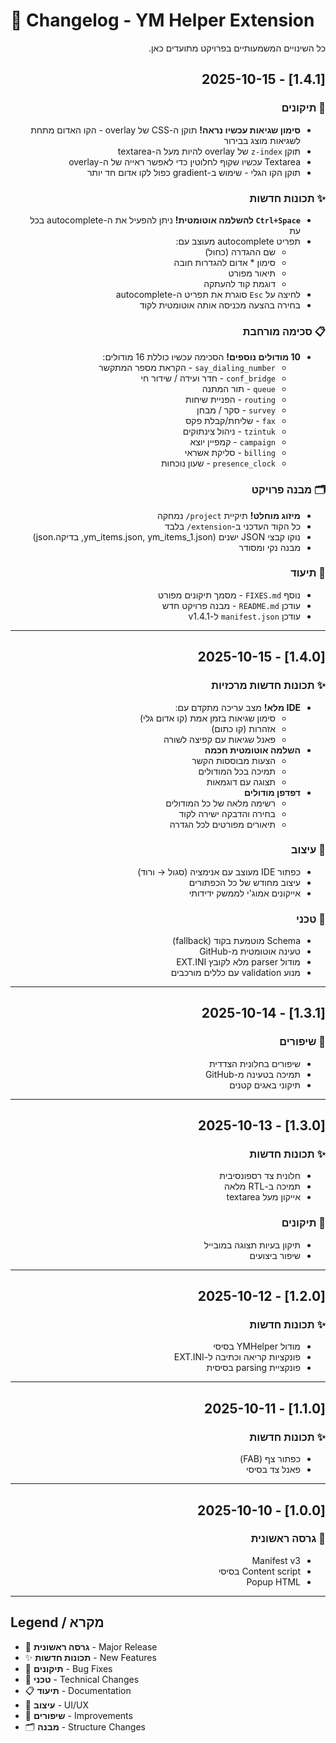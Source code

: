 # 📝 Changelog - YM Helper Extension

<div dir="rtl">

כל השינויים המשמעותיים בפרויקט מתועדים כאן.

## [1.4.1] - 2025-10-15

### 🐛 תיקונים
- **סימון שגיאות עכשיו נראה!** תוקן ה-CSS של overlay - הקו האדום מתחת לשגיאות מוצג בבירור
- תוקן `z-index` של overlay להיות מעל ה-textarea
- Textarea עכשיו שקוף לחלוטין כדי לאפשר ראייה של ה-overlay
- תוקן הקו הגלי - שימוש ב-gradient כפול לקו אדום חד יותר

### ✨ תכונות חדשות
- **`Ctrl+Space` להשלמה אוטומטית!** ניתן להפעיל את ה-autocomplete בכל עת
- תפריט autocomplete מעוצב עם:
  - שם ההגדרה (כחול)
  - סימון * אדום להגדרות חובה
  - תיאור מפורט
  - דוגמת קוד להעתקה
- לחיצה על `Esc` סוגרת את תפריט ה-autocomplete
- בחירה בהצעה מכניסה אותה אוטומטית לקוד

### 📋 סכימה מורחבת
- **10 מודולים נוספים!** הסכימה עכשיו כוללת 16 מודולים:
  - `say_dialing_number` - הקראת מספר המתקשר
  - `conf_bridge` - חדר ועידה / שידור חי
  - `queue` - תור המתנה
  - `routing` - הפניית שיחות
  - `survey` - סקר / מבחן
  - `fax` - שליחת/קבלת פקס
  - `tzintuk` - ניהול צינתוקים
  - `campaign` - קמפיין יוצא
  - `billing` - סליקת אשראי
  - `presence_clock` - שעון נוכחות

### 🗂️ מבנה פרויקט
- **מיזוג מוחלט!** תיקיית `project/` נמחקה
- כל הקוד העדכני ב-`extension/` בלבד
- נוקו קבצי JSON ישנים (ym_items.json, ym_items_1.json, בדיקה.json)
- מבנה נקי ומסודר

### 📖 תיעוד
- נוסף `FIXES.md` - מסמך תיקונים מפורט
- עודכן `README.md` - מבנה פרויקט חדש
- עודכן `manifest.json` ל-v1.4.1

---

## [1.4.0] - 2025-10-15

### ✨ תכונות חדשות מרכזיות
- **IDE מלא!** מצב עריכה מתקדם עם:
  - סימון שגיאות בזמן אמת (קו אדום גלי)
  - אזהרות (קו כתום)
  - פאנל שגיאות עם קפיצה לשורה
- **השלמה אוטומטית חכמה**
  - הצעות מבוססות הקשר
  - תמיכה בכל המודולים
  - תצוגה עם דוגמאות
- **דפדפן מודולים**
  - רשימה מלאה של כל המודולים
  - בחירה והדבקה ישירה לקוד
  - תיאורים מפורטים לכל הגדרה

### 🎨 עיצוב
- כפתור IDE מעוצב עם אנימציה (סגול → ורוד)
- עיצוב מחודש של כל הכפתורים
- אייקונים אמוג'י לממשק ידידותי

### 🔧 טכני
- Schema מוטמעת בקוד (fallback)
- טעינה אוטומטית מ-GitHub
- מודול parser מלא לקובץ EXT.INI
- מנוע validation עם כללים מורכבים

---

## [1.3.1] - 2025-10-14

### 🔄 שיפורים
- שיפורים בחלונית הצדדית
- תמיכה בטעינה מ-GitHub
- תיקוני באגים קטנים

---

## [1.3.0] - 2025-10-13

### ✨ תכונות חדשות
- חלונית צד רספונסיבית
- תמיכה ב-RTL מלאה
- אייקון מעל textarea

### 🐛 תיקונים
- תיקון בעיות תצוגה במובייל
- שיפור ביצועים

---

## [1.2.0] - 2025-10-12

### ✨ תכונות חדשות
- מודול YMHelper בסיסי
- פונקציות קריאה וכתיבה ל-EXT.INI
- פונקציית parsing בסיסית

---

## [1.1.0] - 2025-10-11

### ✨ תכונות חדשות
- כפתור צף (FAB)
- פאנל צד בסיסי

---

## [1.0.0] - 2025-10-10

### 🎉 גרסה ראשונית
- Manifest v3
- Content script בסיסי
- Popup HTML

---

</div>

## Legend / מקרא

- 🎉 **גרסה ראשונית** - Major Release
- ✨ **תכונות חדשות** - New Features
- 🐛 **תיקונים** - Bug Fixes
- 🔧 **טכני** - Technical Changes
- 📋 **תיעוד** - Documentation
- 🎨 **עיצוב** - UI/UX
- 🔄 **שיפורים** - Improvements
- 🗂️ **מבנה** - Structure Changes
